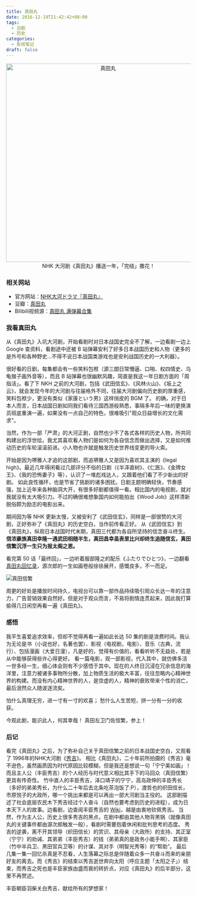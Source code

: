 ```yaml
---
title: 真田丸
date: 2016-12-19T21:42:42+08:00
tags:
  - 日剧
  - 历史
categories:
  - 影视笔记
draft: false
---
```


<div align=center>
<!--<img src="https://ww3.sinaimg.cn/large/006tNc79jw1fawfvd5fulj30u00u0djw.jpg" width="540" height="540" alt='真田丸'/>-->
<img src="https://image.seanxp.com/images/TV-sanadamaru-1.jpg" width="540" height="540" alt='真田丸'/>
NHK 大河剧《真田丸》播送一年，「完结」撒花！
</div>

<!--more-->

### 相关网站

* 官方网站：[NHK大河ドラマ『真田丸』](https://www.nhk.or.jp/sanadamaru/)
* 豆瓣：[真田丸](https://movie.douban.com/subject/25884841/)
* Bilibili视频源：[真田丸 满弹幕合集](https://www.bilibili.com/video/av7604530/)

### 我看真田丸
从《真田丸》入坑大河剧，开始看剧时对日本战国史完全不了解，一边看剧一边上 Google 查资料，看剧途中还被 B 站弹幕安利了好多日本战国历史和人物（更多的是外号和各种野史...不得不说日本战国类游戏也是安利战国历史的一大利器）。

很好看的日剧，每集都会有一些笑料包袱（源三朗日常懵逼、口啪、权四情史、乌龟猴子画外音等），而且 B 站弹幕也很幽默风趣，简直是我这一年日剧方面的「周指活」。看了下 NKH 之前的大河剧，包括《武田信玄》、《风林火山》、《坂上之云》，就会发现今年的大河剧与往届格外不同，往届大河剧偏向历史剧的厚重感，笑料包袱少，更没有类似《家康という男》这样俏皮的 BGM 了。
的确，对于日本人而言，日本战国日剧如同我们看待三国西游般熟悉，事隔多年后一味的更换演员班底重演一遍，如果没有一点自己的特色，很难吸引"观众日益增长的文化需求"。

当然，作为一部「严肃」的大河正剧，自然也少不了各式各样的历史人物，所共同构建出的浮世绘。我尤其喜欢看人物们是如何为各自信念而做出选择，又是如何推动历史的车轮滚滚前进。小人物也许就是触发历史世界线变更的导火索。

开始是因为堺雅人才追的这部剧，而追堺雅人又是因为喜欢其主演的《legal high》。最近几年得闲看过几部评分不俗的日剧（《半泽直树》、《仁医》、《金牌女王》、《我的恐怖妻子》等），认识了一堆彪戏达人，又跟着他们看了不少新出的好剧。
如此良性循环，也是节省了挑剧的诸多困扰。日剧主题明确轻快，节奏感强，加上近年来各种脑洞大开，有很多好剧都值得一看。相比国内的电视剧，就对我就没有太大吸引力。不过的确很难想象国内如何能拍出《Wood Job》这样清新脱俗颇为励志的电影出来。

期间因为等 NHK 更新太慢，又被安利了《武田信玄》，同样是一部很赞的大河剧，正好弥补了《真田丸》的历史空白，当作前传看正好。
从《武田信玄》到《真田丸》，纵观日本战国时代末期，真田三代都为各自所坚持的信念奋斗终生。**信浓豪族真田幸隆一遇武田相随半生，真田昌幸虽表里比兴却终生追随信玄，真田信繁沉浮一生只为报太阁之恩。**

看完第 50 话「最终回」，一边听着服部隆之的配乐《ふたりでひとつ》，一边翻看[真田丸回忆录](https://www.nhk.or.jp/sanadamaru/special/subject/subject56.html)，源次郎的一生如画卷般徐徐展开，感慨良多，不一而足。

<!--![真田信繁](https://ww1.sinaimg.cn/large/006tNc79gw1fawft9whyzj30hv0iagpe.jpg)-->
![真田信繁](https://image.seanxp.com/images/TV-sanadamaru-2.jpg)

周更的好处是播放时间持久，电视台可以靠一部作品持续吸引观众长达一年的注意力，广告营销效果自然好。但是对于观众而言，不易将剧情连贯起来，因此我打算偷得几日闲空再看一遍《真田丸》。

### 感悟
我平生喜爱追求效率，但却不觉得再看一遍如此长达 50 集的剧是浪费时间。我认为无论是书（小说也好，名著也罢）、影视（电视剧，电影）、音乐（古典，流行）、包括漫画（大爱日漫），凡是好的，觉得有价值的，看看听听不无益处，若是从中能够获得些许心得更好。
看一篇电影，观一部影视，代入其中，就仿佛多活一世多经一生，细心体会则有不少感悟于其中。现在的人终日沉浸在冗余信息的海洋里，注意力被诸多事物所分散，加上物质生活的极大丰富，往往忽略内心精神世界的构建。而没有内心精神世界的人，是空虚的人，精神的衰败带来个性的消亡，最后泯然众人随波逐流矣。

怕什么真理无穷，进一寸有一寸的欢喜；
愁什么人生苦短，拼一分有一分的收获。

今观此剧，能识此人，何其幸哉！
真田左卫门佐信繁，参上！

### 后记
看完《真田丸》之后，为了弥补自己关于真田信繁之前的日本战国史空白，又观看了 1996年的NHK大河剧《[秀吉](https://www.bilibili.com/video/av3389329/)》。
相比《真田丸》，二十年前所拍摄的《秀吉》毫不逊色，虽然画质因为时代原因比较模糊，但是我还是想说一句「宁宁美如画」！而且主人公（丰臣秀吉）的个人经历与时代意义相比其手下的马回众（真田信繁）更具有传奇性。
竹中直人的丰臣秀吉，泽口靖子的宁宁，高岛政伸的丰臣秀长（多好的弟弟秀长，为什么二十年后去北条吃茶泡饭了:P），渡哲也的织田信长，市原悦子的大政所，哪一个挑出来都是可以再出一部大河剧当主役的。
这部剧描述了社会底层农民木下秀吉经过个人奋斗（自然也要考虑到历史的进程），成为日本天下人的故事。边看剧，边查阅丰臣秀吉的 [Wiki](https://www.wikiwand.com/zh/%E4%B8%B0%E8%87%A3%E7%A7%80%E5%90%89)，越是由衷地钦佩秀吉。
当然，作为主人公，历史上很多秀吉的黑点，在剧中都由其他人物背黑锅（就像真田丸的关键事件都由源次郎触发一般），看剧时需要抱着休闲和批判思考的态度。
秀吉的逆袭，离不开其领导（织田信长）的赏识、其母亲（大政所）的支持、其正室（宁宁）的劝诫、其弟弟（丰臣秀吉）的钱（弟弟真的是政务小能手啊）、其家臣（竹中半兵卫、黑田官兵卫等）的计谋、其对手（明智光秀等）的“帮助”。
最后几集一集一回忆杀真是不忍看，人生落幕之际总是伴随着众多一共奋斗而来的亲朋好友的离去。而《秀吉》的结束以秀吉逝世奔向太阳（呼应主题「太阳之子」）结束，而秀吉之死也是丰臣家族由盛而衰的转折点，对应《真田丸》的后半部分，这里不再赘述。

丰臣朝臣羽柴关白秀吉，献给所有的梦想家！
